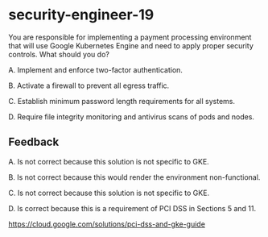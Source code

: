 # security-engineer-19

You are responsible for implementing a payment processing environment that will use Google Kubernetes Engine and need to apply proper security controls. What should you do?

A. Implement and enforce two-factor authentication.

B. Activate a firewall to prevent all egress traffic.

C. Establish minimum password length requirements for all systems.

D. Require file integrity monitoring and antivirus scans of pods and nodes.

## Feedback

A. Is not correct because this solution is not specific to GKE.

B. Is not correct because this would render the environment non-functional.

C. Is not correct because this solution is not specific to GKE.

D. Is correct because this is a requirement of PCI DSS in Sections 5 and 11.

https://cloud.google.com/solutions/pci-dss-and-gke-guide